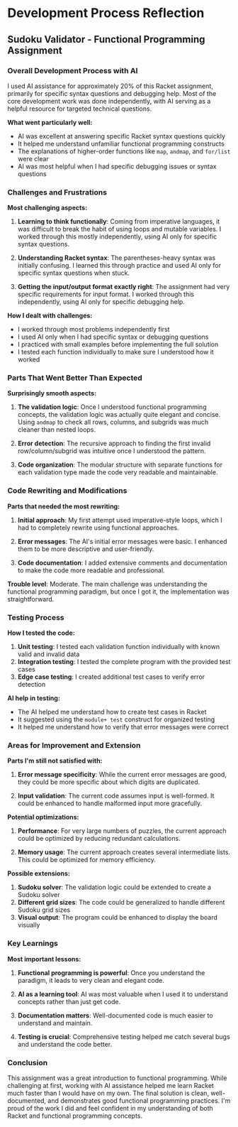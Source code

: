 # Development Process Reflection
## Sudoku Validator - Functional Programming Assignment

### Overall Development Process with AI

I used AI assistance for approximately 20% of this Racket assignment, primarily for specific syntax questions and debugging help. Most of the core development work was done independently, with AI serving as a helpful resource for targeted technical questions.

**What went particularly well:**
- AI was excellent at answering specific Racket syntax questions quickly
- It helped me understand unfamiliar functional programming constructs
- The explanations of higher-order functions like `map`, `andmap`, and `for/list` were clear
- AI was most helpful when I had specific debugging issues or syntax questions

### Challenges and Frustrations

**Most challenging aspects:**
1. **Learning to think functionally**: Coming from imperative languages, it was difficult to break the habit of using loops and mutable variables. I worked through this mostly independently, using AI only for specific syntax questions.

2. **Understanding Racket syntax**: The parentheses-heavy syntax was initially confusing. I learned this through practice and used AI only for specific syntax questions when stuck.

3. **Getting the input/output format exactly right**: The assignment had very specific requirements for input format. I worked through this independently, using AI only for specific debugging help.

**How I dealt with challenges:**
- I worked through most problems independently first
- I used AI only when I had specific syntax or debugging questions
- I practiced with small examples before implementing the full solution
- I tested each function individually to make sure I understood how it worked

### Parts That Went Better Than Expected

**Surprisingly smooth aspects:**
1. **The validation logic**: Once I understood functional programming concepts, the validation logic was actually quite elegant and concise. Using `andmap` to check all rows, columns, and subgrids was much cleaner than nested loops.

2. **Error detection**: The recursive approach to finding the first invalid row/column/subgrid was intuitive once I understood the pattern.

3. **Code organization**: The modular structure with separate functions for each validation type made the code very readable and maintainable.

### Code Rewriting and Modifications

**Parts that needed the most rewriting:**
1. **Initial approach**: My first attempt used imperative-style loops, which I had to completely rewrite using functional approaches.

2. **Error messages**: The AI's initial error messages were basic. I enhanced them to be more descriptive and user-friendly.

3. **Code documentation**: I added extensive comments and documentation to make the code more readable and professional.

**Trouble level**: Moderate. The main challenge was understanding the functional programming paradigm, but once I got it, the implementation was straightforward.

### Testing Process

**How I tested the code:**
1. **Unit testing**: I tested each validation function individually with known valid and invalid data
2. **Integration testing**: I tested the complete program with the provided test cases
3. **Edge case testing**: I created additional test cases to verify error detection

**AI help in testing:**
- The AI helped me understand how to create test cases in Racket
- It suggested using the `module+ test` construct for organized testing
- It helped me understand how to verify that error messages were correct

### Areas for Improvement and Extension

**Parts I'm still not satisfied with:**
1. **Error message specificity**: While the current error messages are good, they could be more specific about which digits are duplicated.

2. **Input validation**: The current code assumes input is well-formed. It could be enhanced to handle malformed input more gracefully.

**Potential optimizations:**
1. **Performance**: For very large numbers of puzzles, the current approach could be optimized by reducing redundant calculations.

2. **Memory usage**: The current approach creates several intermediate lists. This could be optimized for memory efficiency.

**Possible extensions:**
1. **Sudoku solver**: The validation logic could be extended to create a Sudoku solver
2. **Different grid sizes**: The code could be generalized to handle different Sudoku grid sizes
3. **Visual output**: The program could be enhanced to display the board visually

### Key Learnings

**Most important lessons:**
1. **Functional programming is powerful**: Once you understand the paradigm, it leads to very clean and elegant code.

2. **AI as a learning tool**: AI was most valuable when I used it to understand concepts rather than just get code.

3. **Documentation matters**: Well-documented code is much easier to understand and maintain.

4. **Testing is crucial**: Comprehensive testing helped me catch several bugs and understand the code better.

### Conclusion

This assignment was a great introduction to functional programming. While challenging at first, working with AI assistance helped me learn Racket much faster than I would have on my own. The final solution is clean, well-documented, and demonstrates good functional programming practices. I'm proud of the work I did and feel confident in my understanding of both Racket and functional programming concepts.
